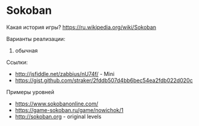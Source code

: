 # Sokoban

Какая история игры?
https://ru.wikipedia.org/wiki/Sokoban

Варианты реализации:
1. обычная

Ссылки:
- http://jsfiddle.net/zabbius/nU74f/ - Mini
- https://gist.github.com/straker/2fddb507d4bb6bec54ea2fdb022d020c

Примеры уровней
- https://www.sokobanonline.com/
- https://game-sokoban.ru/game/nowichok/1
- http://sokoban.org - original levels
